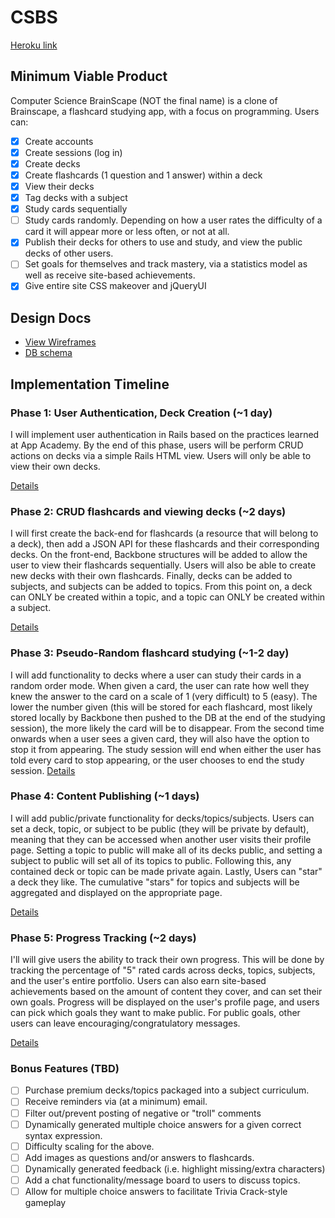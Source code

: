 # CSBS

[Heroku link][heroku]

[heroku]: https://csbs.herokuapp.com/

## Minimum Viable Product
Computer Science BrainScape (NOT the final name) is a clone of Brainscape, a flashcard studying app,
with a focus on programming. Users can:

- [x] Create accounts
- [x] Create sessions (log in)
- [x] Create decks
- [x] Create flashcards (1 question and 1 answer) within a deck
- [x] View their decks
- [x] Tag decks with a subject
- [x] Study cards sequentially
- [ ] Study cards randomly. Depending on how a user rates the difficulty of a card it will appear
more or less often, or not at all.
- [x] Publish their decks for others to use and study, and view the public decks of other users.
- [ ] Set goals for themselves and track mastery, via a statistics model as well as receive site-based achievements.
- [x] Give entire site CSS makeover and jQueryUI

## Design Docs
* [View Wireframes][views]
* [DB schema][schema]

[views]: ./docs/views.md
[schema]: ./docs/schema.md

## Implementation Timeline

### Phase 1: User Authentication, Deck Creation (~1 day)
I will implement user authentication in Rails based on the practices learned at
App Academy. By the end of this phase, users will be perform CRUD actions on decks via
a simple Rails HTML view. Users will only be able to view their own decks.

[Details][phase-one]

### Phase 2: CRUD flashcards and viewing decks (~2 days)
I will first create the back-end for flashcards (a resource that will belong to a deck), then add a
JSON API for these flashcards and their corresponding decks. On the front-end, Backbone structures
will be added to allow the user to view their flashcards sequentially. Users will also be able to
create new decks with their own flashcards. Finally, decks can be added to subjects, and subjects
can be added to topics. From this point on, a deck can ONLY be created within a topic, and a topic
can ONLY be created within a subject.

[Details][phase-two]

### Phase 3: Pseudo-Random flashcard studying (~1-2 day)
I will add functionality to decks where a user can study their cards in a random order mode.
When given a card, the user can rate how well they knew the answer to the card on a scale of 1 (very
difficult) to 5 (easy). The lower the number given (this will be stored for each flashcard, most
likely stored locally by Backbone then pushed to the DB at the end of the studying session), the
more likely the card will be to disappear. From the second time onwards when a user sees a given
card, they will also have the option to stop it from appearing. The study session will end when
either the user has told every card to stop appearing, or the user chooses to end the study session.
[Details][phase-three]

### Phase 4: Content Publishing (~1 days)
I will add public/private functionality for decks/topics/subjects. Users can set a deck, topic, or
subject to be public (they will be private by default), meaning that they can be accessed when
another user visits their profile page. Setting a topic to public will make all of its decks
public, and setting a subject to public will set all of its topics to public. Following this, any
contained deck or topic can be made private again. Lastly, Users can "star" a deck they like. The
cumulative "stars" for topics and subjects will be aggregated and displayed on the appropriate page.

[Details][phase-four]

### Phase 5: Progress Tracking (~2 days)
I'll will give users the ability to track their own progress. This will be done by tracking the
percentage of "5" rated cards across decks, topics, subjects, and the user's entire portfolio. Users
can also earn site-based achievements based on the amount of content they cover, and can set their
own goals. Progress will be displayed on the user's profile page, and users can pick which goals
they want to make public. For public goals, other users can leave encouraging/congratulatory messages.

[Details][phase-five]

### Bonus Features (TBD)
- [ ] Purchase premium decks/topics packaged into a subject curriculum.
- [ ] Receive reminders via (at a minimum) email.
- [ ] Filter out/prevent posting of negative or "troll" comments
- [ ] Dynamically generated multiple choice answers for a given correct syntax expression.
- [ ] Difficulty scaling for the above.
- [ ] Add images as questions and/or answers to flashcards.
- [ ] Dynamically generated feedback (i.e. highlight missing/extra characters)
- [ ] Add a chat functionality/message board to users to discuss topics.
- [ ] Allow for multiple choice answers to facilitate Trivia Crack-style gameplay

[phase-one]: ./docs/phases/phase1.md
[phase-two]: ./docs/phases/phase2.md
[phase-three]: ./docs/phases/phase3.md
[phase-four]: ./docs/phases/phase4.md
[phase-five]: ./docs/phases/phase5.md
